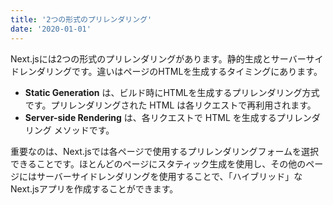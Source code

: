 ```yaml
---
title: '2つの形式のプリレンダリング'
date: '2020-01-01'
---
```


Next.jsには2つの形式のプリレンダリングがあります。静的生成とサーバーサイドレンダリングです。違いはページのHTMLを生成するタイミングにあります。

- **Static Generation** は、ビルド時にHTMLを生成するプリレンダリング方式です。プリレンダリングされた HTML は各リクエストで再利用されます。
- **Server-side Rendering** は、各リクエストで HTML を生成するプリレンダリング メソッドです。

重要なのは、Next.jsでは各ページで使用するプリレンダリングフォームを選択できることです。ほとんどのページにスタティック生成を使用し、その他のページにはサーバーサイドレンダリングを使用することで、「ハイブリッド」なNext.jsアプリを作成することができます。
